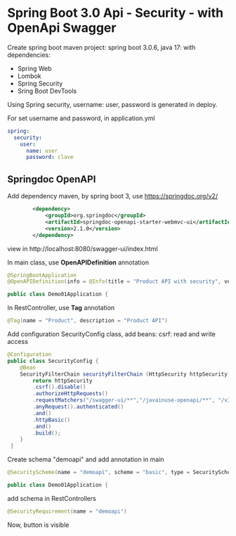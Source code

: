 # Spring Boot 3.0 Api - Security - with OpenApi Swagger 

Create spring boot maven project: spring boot 3.0.6, java 17: with dependencies:

- Spring Web
- Lombok
- Spring Security
- Sring Boot DevTools

Using Spring security, username: user, password is generated in deploy.

For set username and password, in application.yml

```yml
spring:
  security:
    user:
      name: user
      password: clave
```

## Springdoc OpenAPI

Add dependency maven, by spring boot 3, use https://springdoc.org/v2/

```xml
		<dependency>
			<groupId>org.springdoc</groupId>
			<artifactId>springdoc-openapi-starter-webmvc-ui</artifactId>
			<version>2.1.0</version>
		</dependency>
```

view in http://localhost:8080/swagger-ui/index.html

In main class, use **OpenAPIDefinition** annotation

```java
@SpringBootApplication
@OpenAPIDefinition(info = @Info(title = "Product API with security", version = "1.0.0"))

public class Demo01Application {
```

In RestController, use **Tag** annotation

```java
@Tag(name = "Product", description = "Product API")
```

Add configuration SecurityConfig class, add beans: csrf: read and write access

```java
@Configuration
public class SecurityConfig {
    @Bean
    SecurityFilterChain securityFilterChain (HttpSecurity httpSecurity) throws Exception{
        return httpSecurity
        .csrf().disable()
        .authorizeHttpRequests()
        .requestMatchers("/swagger-ui/**","/javainuse-openapi/**", "/v3/api-docs/**").permitAll()
        .anyRequest().authenticated()
        .and()
        .httpBasic()
        .and()
        .build();
    }
 }
```

Create schema "demoapi" and add annotation in main

```java
@SecurityScheme(name = "demoapi", scheme = "basic", type = SecuritySchemeType.HTTP, in = SecuritySchemeIn.HEADER)

public class Demo01Application {
```

add schema in RestControllers

```java
@SecurityRequirement(name = "demoapi")
```

Now, button is visible


